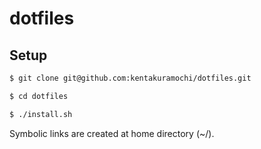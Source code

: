 # dotfiles

## Setup

```sh
$ git clone git@github.com:kentakuramochi/dotfiles.git

$ cd dotfiles

$ ./install.sh
```

Symbolic links are created at home directory (~/).

